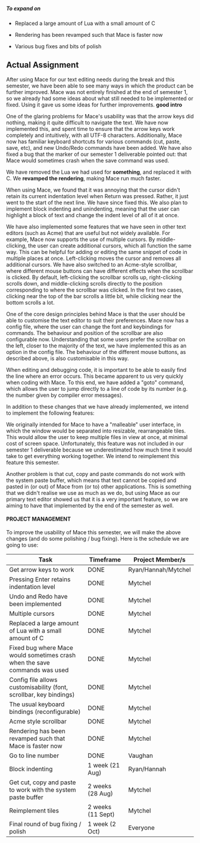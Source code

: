 ##### To expand on

*  Replaced a large amount of Lua with a small amount of C

*  Rendering has been revamped such that Mace is faster now

*  Various bug fixes and bits of polish


## Actual Assignment

After using Mace for our text editing needs during the break and this semester, we have been able to see many ways in which the product can be further improved. Mace was not entirely finished at the end of semester 1, so we already had some ideas about what still needed to be implemented or fixed. Using it gave us some ideas for further improvements. **good intro**

One of the glaring problems for Mace's usability was that the arrow keys did nothing, making it quite difficult to navigate the text. We have now implemented this, and spent time to ensure that the arrow keys work completely and intuitively, with all UTF-8 characters. Additionally, Mace now has familiar keyboard shortcuts for various commands (cut, paste, save, etc), and new Undo/Redo commands have been added. We have also fixed a bug that the marker of our semester 1 deliverable pointed out: that Mace would sometimes crash when the save command was used.

We have removed the Lua we had used for **something**, and replaced it with C. We **revamped the rendering**, making Mace run much faster.

When using Mace, we found that it was annoying that the cursor didn't retain its current indentation level when Return was pressed. Rather, it just went to the start of the next line. We have since fixed this. We also plan to implement block indenting and unindenting, meaning that the user can highlight a block of text and change the indent level of all of it at once.

We have also implemented some features that we have seen in other text editors (such as Acme) that are useful but not widely available. For example, Mace now supports the use of multiple cursors. By middle-clicking, the user can create additional cursors, which all function the same way. This can be helpful for adding or editing the same snippet of code in multiple places at once. Left-clicking moves the cursor and removes all additional cursors. We have also switched to an Acme-style scrollbar, where different mouse buttons can have different effects when the scrollbar is clicked. By default, left-clicking the scrollbar scrolls up, right-clicking scrolls down, and middle-clicking scrolls directly to the position corresponding to where the scrollbar was clicked. In the first two cases, clicking near the top of the bar scrolls a little bit, while clicking near the bottom scrolls a lot.

One of the core design principles behind Mace is that the user should be able to customise the text editor to suit their preferences. Mace now has a config file, where the user can change the font and keybindings for commands. The behaviour and position of the scrollbar are also configurable now. Understanding that some users prefer the scrollbar on the left, closer to the majority of the text, we have implemented this as an option in the config file. The behaviour of the different mouse buttons, as described above, is also customisable in this way.

When editing and debugging code, it is important to be able to easily find the line where an error occurs. This became apparent to us very quickly when coding with Mace. To this end, we have added a "goto" command, which allows the user to jump directly to a line of code by its number (e.g. the number given by compiler error messages).

In addition to these changes that we have already implemented, we intend to implement the following features:

We originally intended for Mace to have a "malleable" user interface, in which the window would be separated into resizable, rearrangeable tiles. This would allow the user to keep multiple files in view at once, at minimal cost of screen space. Unfortunately, this feature was not included in our semester 1 deliverable because we underestimated how much time it would take to get everything working together. We intend to reimplement this feature this semester.

Another problem is that cut, copy and paste commands do not work with the system paste buffer, which means that text cannot be copied and pasted in (or out) of Mace from (or to) other applications. This is something that we didn't realise we use as much as we do, but using Mace as our primary text editor showed us that it is a very important feature, so we are aiming to have that implemented by the end of the semester as well.

#### PROJECT MANAGEMENT

To improve the usability of Mace this semester, we will make the above changes (and do some polishing / bug fixing). Here is the schedule we are going to use:

Task | Timeframe | Project Member/s
--- | --- | ---
Get arrow keys to work | DONE | Ryan/Hannah/Mytchel
Pressing Enter retains indentation level | DONE | Mytchel
Undo and Redo have been implemented | DONE | Mytchel
Multiple cursors | DONE | Mytchel
Replaced a large amount of Lua with a small amount of C | DONE | Mytchel
Fixed bug where Mace would sometimes crash when the save commands was used | DONE | Mytchel
Config file allows customisability (font, scrollbar, key bindings) | DONE | Mytchel
The usual keyboard bindings (reconfigurable) | DONE | Mytchel
Acme style scrollbar | DONE | Mytchel
Rendering has been revamped such that Mace is faster now | DONE | Mytchel
Go to line number | DONE | Vaughan
Block indenting | 1 week (21 Aug) | Ryan/Hannah
Get cut, copy and paste to work with the system paste buffer | 2 weeks (28 Aug) | Mytchel
Reimplement tiles | 2 weeks (11 Sept) | Mytchel
Final round of bug fixing / polish | 1 week (2 Oct) | Everyone
